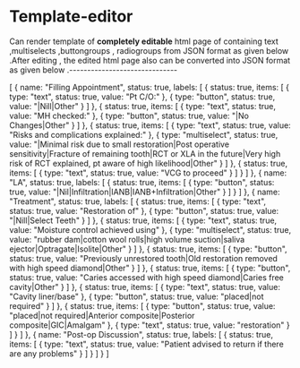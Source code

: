 # Template-editor
Can render template of **completely editable** html page of containing text ,multiselects ,buttongroups , radiogroups from JSON format as given below .After editing , the edited html page also can be converted into JSON format as given below .------------------------------

[
   {
       name:  "Filling Appointment",
       status:  true,
       labels:   [
           {
               status:  true,
               items:   [
                   {
                       type:  "text",
                       status:  true,
                       value:  "Pt C/O:" 
                  },
                    {
                       type:  "button",
                       status:  true,
                       value:  "|Nill|Other" 
                  }
              ] 
          },
            {
               status:  true,
               items:   [
                   {
                       type:  "text",
                       status:  true,
                       value:  "MH checked:" 
                  },
                    {
                       type:  "button",
                       status:  true,
                       value:  "|No Changes|Other" 
                  }
              ] 
          },
            {
               status:  true,
               items:   [
                   {
                       type:  "text",
                       status:  true,
                       value:  "Risks and complications explained:" 
                  },
                    {
                       type:  "multiselect",
                       status:  true,
                       value:  "|Minimal risk due to small restoration|Post operative sensitivity|Fracture of remaining tooth|RCT or XLA in the future|Very high risk of RCT     explained, pt aware of high likelihood|Other" 
                  }
              ] 
          },
            {
               status:  true,
               items:   [
                   {
                       type:  "text",
                       status:  true,
                       value:  "VCG to proceed" 
                  }
              ] 
          }
      ] 
  },
    {
       name:  "LA",
       status:  true,
       labels:   [
           {
               status:  true,
               items:   [
                   {
                       type:  "button",
                       status:  true,
                       value:  "|Nil|Infiltration|IANB|IANB+Infiltration|Other" 
                  }
              ] 
          }
      ] 
  },
    {
       name:  "Treatment",
       status:  true,
       labels:   [
           {
               status:  true,
               items:   [
                   {
                       type:  "text",
                       status:  true,
                       value:  "Restoration of" 
                  },
                    {
                       type:  "button",
                       status:  true,
                       value:  "|Nill|Select Teeth" 
                  }
              ] 
          },
            {
               status:  true,
               items:   [
                   {
                       type:  "text",
                       status:  true,
                       value:  "Moisture control achieved using" 
                  },
                    {
                       type:  "multiselect",
                       status:  true,
                       value:  "rubber dam|cotton wool rolls|high volume suction|saliva ejector|Optragate|Isolite|Other" 
                  }
              ] 
          },
            {
               status:  true,
               items:   [
                   {
                       type:  "button",
                       status:  true,
                       value:  "Previously unrestored tooth|Old restoration removed with high speed diamond|Other" 
                  }
              ] 
          },
            {
               status:  true,
               items:   [
                   {
                       type:  "button",
                       status:  true,
                       value:  "Caries accessed with high speed diamond|Caries free cavity|Other" 
                  }
              ] 
          },
            {
               status:  true,
               items:   [
                   {
                       type:  "text",
                       status:  true,
                       value:  "Cavity liner/base" 
                  },
                    {
                       type:  "button",
                       status:  true,
                       value:  "placed|not required" 
                  }
              ] 
          },
            {
               status:  true,
               items:   [
                   {
                       type:  "button",
                       status:  true,
                       value:  "placed|not required|Anterior composite|Posterior composite|GIC|Amalgam" 
                  },
                    {
                       type:  "text",
                       status:  true,
                       value:  "restoration" 
                  }
              ] 
          }
      ] 
  },
    {
       name:  "Post-op Discussion",
       status:  true,
       labels:   [
           {
               status:  true,
               items:   [
                   {
                       type:  "text",
                       status:  true,
                       value:  "Patient advised to return if there are any problems" 
                  }
              ] 
          }
      ] 
  }
]
